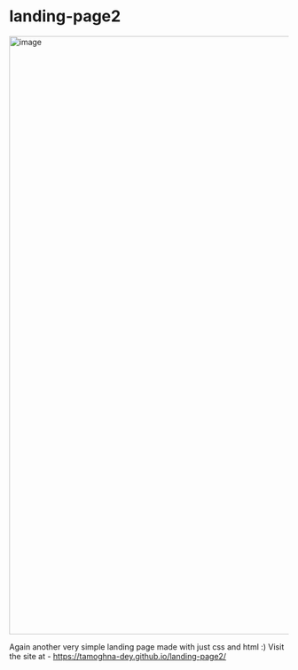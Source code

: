 # landing-page2

<img width="1080" alt="image" src="https://github.com/tamoghna-dey/landing-page2/assets/91402167/2116ef75-0eb7-4210-a4c4-9d710380afbe">

Again another very simple landing page made with just css and html :)
Visit the site at - https://tamoghna-dey.github.io/landing-page2/
